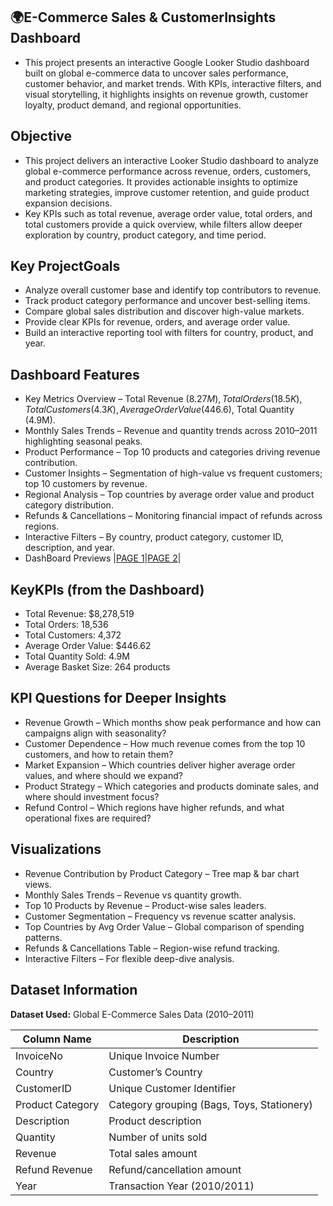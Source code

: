 ## 🌍E-Commerce Sales & CustomerInsights Dashboard
  - This project presents an interactive Google Looker Studio dashboard built on global e-commerce data to uncover sales performance, customer behavior, and market trends.
    With KPIs, interactive filters, and visual storytelling, it highlights insights on revenue growth, customer loyalty, product demand, and regional opportunities.

## Objective
  - This project delivers an interactive Looker Studio dashboard to analyze global e-commerce performance across revenue, orders, customers, and product categories. It provides
    actionable insights to optimize marketing strategies, improve customer retention, and guide product expansion decisions.
  - Key KPIs such as total revenue, average order value, total orders, and total customers provide a quick overview, while filters allow deeper exploration by country, product
    category, and time period.

 ## Key ProjectGoals
   - Analyze overall customer base and identify top contributors to revenue.
   - Track product category performance and uncover best-selling items.
   - Compare global sales distribution and discover high-value markets.
   - Provide clear KPIs for revenue, orders, and average order value.
   - Build an interactive reporting tool with filters for country, product, and year.

 ## Dashboard Features
   - Key Metrics Overview – Total Revenue ($8.27M), Total Orders (18.5K), Total Customers (4.3K), Average Order Value ($446.6), Total Quantity (4.9M).
   - Monthly Sales Trends – Revenue and quantity trends across 2010–2011 highlighting seasonal peaks.
   - Product Performance – Top 10 products and categories driving revenue contribution.
   - Customer Insights – Segmentation of high-value vs frequent customers; top 10 customers by revenue.
   - Regional Analysis – Top countries by average order value and product category distribution.
   - Refunds & Cancellations – Monitoring financial impact of refunds across regions.
   - Interactive Filters – By country, product category, customer ID, description, and year.
   - DashBoard Previews |<a  href = " ">PAGE 1</a>|<a href =" ">PAGE 2</a>|

## KeyKPIs (from the Dashboard)
   - Total Revenue: $8,278,519
   - Total Orders: 18,536
   - Total Customers: 4,372
   - Average Order Value: $446.62
   - Total Quantity Sold: 4.9M
   - Average Basket Size: 264 products

## KPI Questions for Deeper Insights
   - Revenue Growth – Which months show peak performance and how can campaigns align with seasonality?
   - Customer Dependence – How much revenue comes from the top 10 customers, and how to retain them?
   - Market Expansion – Which countries deliver higher average order values, and where should we expand?
   - Product Strategy – Which categories and products dominate sales, and where should investment focus?
   - Refund Control – Which regions have higher refunds, and what operational fixes are required?

## Visualizations
   - Revenue Contribution by Product Category – Tree map & bar chart views.
   - Monthly Sales Trends – Revenue vs quantity growth.
   - Top 10 Products by Revenue – Product-wise sales leaders.
   - Customer Segmentation – Frequency vs revenue scatter analysis.
   - Top Countries by Avg Order Value – Global comparison of spending patterns.
   - Refunds & Cancellations Table – Region-wise refund tracking.
   - Interactive Filters – For flexible deep-dive analysis.

   
  ## Dataset Information  

**Dataset Used:** Global E-Commerce Sales Data (2010–2011)  

| Column Name      | Description                                |
|------------------|--------------------------------------------|
| InvoiceNo        | Unique Invoice Number                      |
| Country          | Customer’s Country                         |
| CustomerID       | Unique Customer Identifier                 |
| Product Category | Category grouping (Bags, Toys, Stationery) |
| Description      | Product description                        |
| Quantity         | Number of units sold                       |
| Revenue          | Total sales amount                         |
| Refund Revenue   | Refund/cancellation amount                 |
| Year             | Transaction Year (2010/2011)               |

